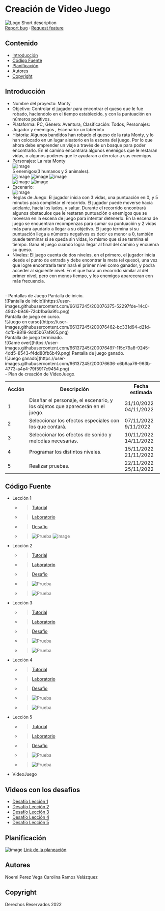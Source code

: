 # Creación de Video Juego
![Logo](https://cdn-3.expansion.mx/dims4/default/5fd17a8/2147483647/strip/true/crop/3864x2576+0+0/resize/1200x800!/format/webp/quality/90/?url=https%3A%2F%2Fcdn-3.expansion.mx%2F33%2F38%2F425ea19f487680315036da9ef5f3%2Fistock-1334436084.jpg)
    Short description
    <br>
    <a href="https://reponame/issues/new?template=bug.md">Report bug</a>
    ·
    <a href="https://reponame/issues/new?template=feature.md&labels=feature">Request feature</a>
  </p>
</p>


## Contenido

- [Introducción](#introducción)
- [Código Fuente](#código-fuente)
- [Planificación](#planificación)
- [Autores](#autores)
- [Copyright](#copyright)


## Introducción

- Nombre del proyecto: 
  Monty
- Objetivo: 
  Controlar el jugador para encontrar el queso que le fue robado, haciendolo en el tiempo establecido, y con la puntuación en números positivos.
- Plataforma: 
  PC, Género: Aventura, Clasificación: Todos, Personajes: Jugador y enemigos , Escenario: un laberinto.
- Historia:
  Algunos bandidos han robado el queso de la rata Monty, y lo han colocado en un lugar aleatorio en la escena del juego. Por lo que ahora debe emprender un viaje a través de un bosque para poder encontrarlo. En el camino encontrara algunos enemigos que le restaran vidas, o algunos poderes que le ayudaran a derrotar a sus enemigos.
- Personajes:
  La rata Monty
  <br>
  ![image](https://user-images.githubusercontent.com/66137245/199128891-421db1be-36d5-4492-aaa3-0bb907518a18.png)
  <br>
  5 enemigos(3 humanos y 2 animales).
  <br>
  ![image](https://user-images.githubusercontent.com/66137245/199129569-196b1b33-fa37-4fa9-b98c-54dbb0733159.png)
  ![image](https://user-images.githubusercontent.com/66137245/200083332-fca042da-2f2c-4e59-b92a-b519e4c0f46d.png)
  ![image](https://user-images.githubusercontent.com/66137245/199129589-4e96ed75-ad74-45a0-8a02-4239eb7bce3f.png)
  <br>
  ![image](https://user-images.githubusercontent.com/66137245/199129094-2089627d-c12e-4f89-9b09-13695b03d628.png)
  ![image](https://user-images.githubusercontent.com/66137245/199129282-43fd8e4e-60b2-40db-b49e-723bbd17b74a.png)
- Escenario:
  <br>
  ![image](https://user-images.githubusercontent.com/66137245/200076125-32f4fd6b-36b7-47ca-ac35-140fc9e65e5d.png)
- Reglas de Juego:
  El jugador inicia con 3 vidas, una puntuación en 0, y 5 minutos para completar el recorrido.
  El jugador puede moverse hacia adelante, hacia los lados, y saltar. 
  Durante el recorrido encontrará algunos obstaculos que le restaran puntuación o enemigos que se moveran en la escena de juego para intentar detenerlo.
  En la escena de juego se encuentran recompenzas para sumar su puntuación y 2 vidas más para ayudarlo a llegar a su objetivo.
  El juego termina si su puntuación llega a números negativos es decir es menor a 0, también puede terminar si se queda sin vidas, lo mismo que si se termina el tiempo.
  Gana el juego cuando logra llegar al final del camino y encuenra su queso.
- Niveles: El juego cuenta de dos niveles, en el primero, el jugador inicia desde el punto de entrada y debe encontrar la meta (el queso), una vez que logre     encontrarla terminará el primer nivel como ganador, y podra acceder al siguiente nivel. En el que hara un recorrido similar al del primer nivel, pero con menos tiempo, y los enemigos apareceran con más frecuencia.
<br>
- Pantallas de Juego
  Pantalla de inicio.
  <br>
  ![Pantalla de inicio](https://user-images.githubusercontent.com/66137245/200076375-52297fde-14c0-49d2-b946-72cb1ba6a9fc.png)
  <br>
  Pantalla de juego en curso.
  <br>
  ![Juego en curso](https://user-images.githubusercontent.com/66137245/200076462-bc331d94-d21d-4cfb-9819-9dd5b67af905.png)
  <br>
  Pantalla de juego terminado.
  <br>
  ![Game over](https://user-images.githubusercontent.com/66137245/200076497-115c79a8-9245-4dd5-8543-f4dd80fb6b49.png)
  Pantalla de juego ganado.
  <br>
  ![Juego ganado](https://user-images.githubusercontent.com/66137245/200076636-c6b6aa76-963b-4773-a4e4-79f5917c9454.png)
  <br>
- Plan de creación de VideoJuego.
<table>
  <tr>
    <th>Acción</th>
    <th>Descripción</th>
    <th>Fecha estimada</th>
  </tr>
  <tr>
    <td>1</td>
    <td>Diseñar el personaje, el escenario, y los objetos que aparecerán en el juego.</td>
    <td>31/10/2022 <br>  04/11/2022</td>
  </tr>
  
  <tr>
    <td>2</td>
    <td>Seleccionar los efectos especiales con los que contará.</td>
    <td>07/11/2022 <br> 9/11/2022</td>
  </tr>
  
  <tr>
    <td>3</td>
    <td>Seleccionar los efectos de sonido y melodías necesarias. </td>
    <td>10/11/2022 <br> 14/11/2022</td>
  </tr>
  
  <tr>
    <td>4</td>
    <td>Programar los distintos niveles.</td>
    <td>15/11/2022 <br> 21/11/2022</td>
  </tr>
  <tr>
    <td>5</td>
    <td>Realizar pruebas.</td>
    <td>22/11/2022 <br> 25/11/2022</td>
  </tr>
</table>



## Código Fuente

* Lección 1
  * > [Tutorial](Lesson1_NoemiPerezVega.unitypackage)
  * > [Laboratorio](https://utnorteguanajuato-my.sharepoint.com/:w:/g/personal/1219100448_alumnos_utng_edu_mx/EYtTqyXOCDJBl8ZUBck7pVUBuoRCYa-Q3mI48r5w0a9jDw?e=9u3hHG)
  * > [Desafío](Lesson1_Challenge_NoemiPerezVega.unitypackage)
  * > ![Prueba](https://user-images.githubusercontent.com/66137245/197370204-14da8e45-a5bb-4bec-8fd9-7b84b2ddb03a.png)
  ![image](https://user-images.githubusercontent.com/66137245/197370220-febc5774-c0d2-4820-bb45-f6f16f826ca6.png)

* Lección 2
  * > [Tutorial](Lesson2_NoemiPerezVega.unitypackage)
  * > [Laboratorio](Noemi_V0.1.unitypackage)
  * > [Desafío](Lesson2_Challenge_NoemiPerezVega.unitypackage)
  * > ![Prueba](https://user-images.githubusercontent.com/66137245/197370289-fa174849-fad3-4029-a434-f8206ec9b47c.png)
  * > ![Prueba](https://user-images.githubusercontent.com/66137245/197370320-907ac1a0-2408-4f0d-a541-6a274db51294.png)
* Lección 3
  * > [Tutorial](Lesson3_NoemiPerezVega.unitypackage)
  * > [Laboratorio](Noemi_V0.2.unitypackage)
  * > [Desafío](Lesson3_Challenge_NoemiPerezVega.unitypackage)
  * > ![Prueba](https://user-images.githubusercontent.com/66137245/197370342-6c028702-0ea9-4f41-a9ae-9c904e6e7c00.png)
  * > ![Prueba](https://user-images.githubusercontent.com/66137245/197370348-e7eb79dc-65ff-4c02-ae36-ce3b97a6af45.png)
* Lección 4
  * > [Tutorial](Lesson4_NoemiPerezVega.unitypackage)
  * > [Laboratorio](Noemi_V0.3.unitypackage)
  * > [Desafío](Lesson4_Challenge_NoemiPerezVega.unitypackage)
  * > ![Prueba](https://user-images.githubusercontent.com/66137245/197370370-a52253f3-3c66-4508-a492-3b82f84823f0.png)
  * > ![Prueba](https://user-images.githubusercontent.com/66137245/197370403-260e2951-cd04-4948-b28c-1547ace51888.png)

* Lección 5
  * > [Tutorial](Lesson5_NoemiPerezVega.unitypackage)
  * > [Laboratorio](Noemi_V0.4.unitypackage)
  * > [Desafío](Lesson5_Challenge_NoemiPerezVega.unitypackage)
  * > ![Prueba](https://user-images.githubusercontent.com/66137245/197370432-ad549299-2cbf-4937-ad76-3cff0491d585.png)
  * > ![Prueba](https://user-images.githubusercontent.com/66137245/197370439-165ee79e-9575-45c6-a34d-2aa788ef96fe.png)

* VideoJuego

## Videos con los desafíos
* [Desafío Lección 1](https://drive.google.com/file/d/1ZHnoSGtU3S0NPdcOWW8Xum5z54WF241f/view?usp=sharing)
* [Desafío Lección 2](https://drive.google.com/file/d/1NK674gLV-O9OeeBq-mEn3ZBUzEs7oQMQ/view?usp=sharing)
* [Desafío Lección 3](https://drive.google.com/file/d/18tQyiLbeGR3mvkBTiD9ekWdwwWxYZ650/view?usp=sharing)
* [Desafío Lección 4](https://drive.google.com/file/d/1A1QYEyKSAtMGpyE-sEquWI1XcE80ln64/view?usp=sharing)
* [Desafío Lección 5](https://drive.google.com/file/d/1JXOQaLyrolYFdfKHLsWIu5T-Zhuar_cz/view?usp=sharing)

## Planificación
![image](https://user-images.githubusercontent.com/66137245/200086361-d0251781-d2cb-4cd6-b329-37eac59517b5.png)
[Link de la planeación](https://sharing.clickup.com/31602085/g/h/y4dd5-105/0fb24b13d2b9a81)
## Autores
Noemi Perez Vega
Carolina Ramos Velázquez

## Copyright
Derechos Reservados 2022
